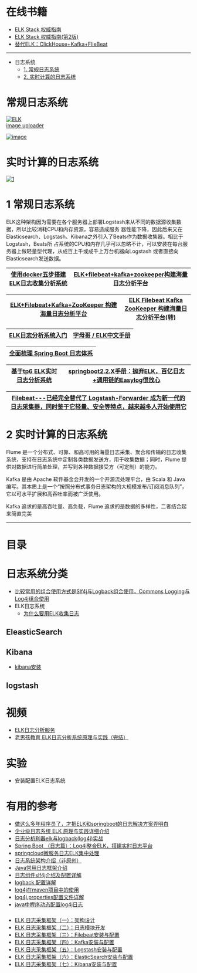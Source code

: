 # 在线书籍
* [ELK Stack 权威指南](https://weread.qq.com/web/reader/af7323005b46bbaf7edb262)
* [ELK Stack 权威指南(第2版)](https://weread.qq.com/web/reader/53432e00811e27ed7g017794)
* [替代ELK：ClickHouse+Kafka+FlieBeat](https://mp.weixin.qq.com/s/2nMYKby1YOWilPRBHhKrDA)
---

* 日志系统
  * [1. 常规日志系统 ](#1-常规日志系统)
  * [2. 实时计算的日志系统](#2-实时计算的日志系统)



# 常规日志系统
<a href="https://ibb.co/X8Wctg7"><img src="https://i.ibb.co/6ByjFxH/ELK.png" alt="ELK" border="0"></a><br /><a target='_blank' href='https://imgbb.com/'>image uploader</a><br />

<a href="https://ibb.co/tKLRdXr"><img src="https://i.ibb.co/W5VCTtJ/image.jpg" alt="image" border="0"></a>

# 实时计算的日志系统

<a href="https://ibb.co/Hp4ZfsP"><img src="https://i.ibb.co/gF9YLpW/1.webp" alt="1" border="0"></a>


# 1 常规日志系统

ELK这种架构因为需要在各个服务器上部署Logstash来从不同的数据源收集数据，所以⽐较消耗CPU和内存资源，容易造成服务
器性能下降，因此后来⼜在Elasticsearch、Logstash、Kibana之外引⼊了Beats作为数据收集器。相⽐于Logstash，Beats所
占系统的CPU和内存⼏乎可以忽略不计，可以安装在每台服务器上做轻量型代理，从成百上千或成千上万台机器向Logstash
或者直接向Elasticsearch发送数据。


[使用docker五步搭建ELK日志收集分析系统](http://www.zimug.com/container/docker/%e4%bd%bf%e7%94%a8docker%e4%ba%94%e6%ad%a5%e6%90%ad%e5%bb%baelk%e6%97%a5%e5%bf%97%e6%94%b6%e9%9b%86%e5%88%86%e6%9e%90%e7%b3%bb%e7%bb%9f/.html)|[ELK+filebeat+kafka+zookeeper构建海量日志分析平台](https://www.huaweicloud.com/articles/25e014168e463c5b471deae626a37711.html)|
---|---|

[ELK+Filebeat+Kafka+ZooKeeper 构建海量日志分析平台](https://www.cnblogs.com/saneri/p/8822116.html)|[ELK Filebeat Kafka ZooKeeper 构建海量日志分析平台(转)](http://www.360doc.com/content/18/0328/18/33260087_741038117.shtml)|
---|---|

[ELK日志分析系统入门](https://gitlib.com/page/elk.html)|[字母哥 / ELK中文手册](https://www.kancloud.cn/hanxt/elk/153883)|
---|---|

[全面梳理 Spring Boot 日志体系](https://zhuanlan.zhihu.com/p/553171127)|
---|

[基于tp6 ELK实时日志分析系统](https://www.kancloud.cn/zhangqi/tp6_elk)|[springboot2.2.X手册：抛弃ELK，百亿日志+调用链的Easylog很放心](https://www.toutiao.com/a6838166862795112971/)|
---|---|

[Filebeat---已经完全替代了 Logstash-Forwarder 成为新一代的日志采集器，同时鉴于它轻量、安全等特点，越来越多人开始使用它 ]()|
---|

# 2 实时计算的日志系统

Flume 是一个分布式、可靠、和高可用的海量日志采集、聚合和传输的日志收集系统，支持在日志系统中定制各类数据发送方，用于收集数据；同时，Flume 提供对数据进行简单处理，并写到各种数据接受方（可定制）的能力。

Kafka 是由 Apache 软件基金会开发的一个开源流处理平台，由 Scala 和 Java 编写。其本质上是一个“按照分布式事务日志架构的大规模发布/订阅消息队列”，它以可水平扩展和高吞吐率而被广泛使用。

Kafka 追求的是高吞吐量、高负载，Flume 追求的是数据的多样性，二者结合起来简直完美

---

# 目录

# 日志系统分类
  * [比较常用的组合使用方式是Slf4j与Logback组合使用，Commons Logging与Log4j组合使用](http://c.biancheng.net/spring_boot/slf4j-logback.html)
  * ELK日志系统
    * [为什么要用ELK收集日志](https://juejin.cn/post/6844904008499331079) 


## EleasticSearch

## Kibana
   * [kibana安装](https://www.elastic.co/guide/en/kibana/current/docker.html)


## logstash




# 视频

 * [ELK日志分析服务](https://www.bilibili.com/video/av62242348/?p=1)
 * [老男孩教育 ELK日志分析系统原理与实践（完结）](https://www.bilibili.com/video/BV1iJ411B7QK?from=search&seid=8490240227878217725)



# 实验

* 安装配置ELK日志系统

# 有用的参考
* [做这么多年程序员了，才把ELK和springboot的日志解决方案弄明白](https://mp.weixin.qq.com/s/QTtYa6yDNZZpF7y_FSW9tw)
* [企业级日志系统 ELK 原理与实践详细介绍](https://mp.weixin.qq.com/s/reWVdOoOkxcpz0ls5OfrMA)
* [日志分析利器elk与logback(log4j)实战](https://blog.csdn.net/puhaiyang/article/details/69664891)
* [Spring Boot （日志篇）：Log4j整合ELK，搭建实时日志平台](https://blog.csdn.net/Soinice/article/details/84029776?utm_medium=distribute.pc_relevant_t0.none-task-blog-BlogCommendFromMachineLearnPai2-1.channel_param&depth_1-utm_source=distribute.pc_relevant_t0.none-task-blog-BlogCommendFromMachineLearnPai2-1.channel_param)
* [springcloud微服务日志ELK集中处理](https://blog.csdn.net/d597180714/article/details/82382703?utm_medium=distribute.pc_relevant.none-task-blog-BlogCommendFromMachineLearnPai2-7.channel_param&depth_1-utm_source=distribute.pc_relevant.none-task-blog-BlogCommendFromMachineLearnPai2-7.channel_param)
* [日志系统架构介绍（非原创）](https://www.cnblogs.com/WUXIAOCHANG/p/11024092.html)
* [Java常用日志框架介绍](https://www.cnblogs.com/chenhongliang/p/5312517.html)
* [日志组件slf4j介绍及配置详解](https://blog.csdn.net/foreverling/article/details/51385128)
* [logback 配置详解](https://segmentfault.com/a/1190000008315137)
* [log4j在maven项目中的使用](https://blog.csdn.net/qq_40182873/article/details/86706355)
* [log4j.properties配置文件详解](https://www.cnblogs.com/xiaobaizhiqian/p/7956690.html)
* [java中程序动态配置log4j日志](https://blog.csdn.net/zgjllf1011/article/details/79280914)

###

* [ELK 日志采集框架（一）：架构设计](https://www.jianshu.com/p/210bb6b4abb2)
* [ELK 日志采集框架（二）：日志模块开发](https://www.jianshu.com/p/b35d00480805)
* [ELK 日志采集框架（三）：Filebeat安装与配置](https://www.jianshu.com/p/ad709e1fdff9)
* [ELK 日志采集框架（四）：Kafka安装与配置](https://www.jianshu.com/p/e880c79be3d4)
* [ELK 日志采集框架（五）：Logstash安装与配置](https://www.jianshu.com/p/b33def08c753)
* [ELK 日志采集框架（六）：ElasticSearch安装与配置](https://www.jianshu.com/p/afad7328bd11)
* [ELK 日志采集框架（七）：Kibana安装与配置](https://www.jianshu.com/p/68904d96259d)
